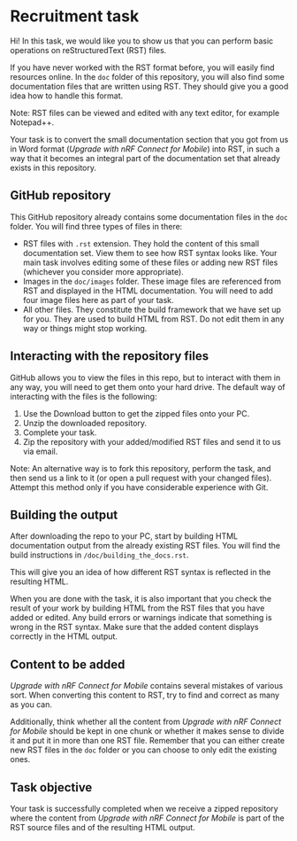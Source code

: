 # Recruitment task

Hi! In this task, we would like you to show us that you can perform basic operations on reStructuredText (RST) files.

If you have never worked with the RST format before, you will easily find resources online. In the ``doc`` folder of this repository, you will also find some documentation files that are written using RST. They should give you a good idea how to handle this format.

Note: RST files can be viewed and edited with any text editor, for example Notepad++.

Your task is to convert the small documentation section that you got from us in Word format (*Upgrade with nRF Connect for Mobile*) into RST, in such a way that it becomes an integral part of the documentation set that already exists in this repository.

## GitHub repository

This GitHub repository already contains some documentation files in the ``doc`` folder. You will find three types of files in there:

* RST files with ``.rst`` extension. They hold the content of this small documentation set. View them to see how RST syntax looks like. Your main task involves editing some of these files or adding new RST files (whichever you consider more appropriate).
* Images in the ``doc/images`` folder. These image files are referenced from RST and displayed in the HTML documentation. You will need to add four image files here as part of your task.
* All other files. They constitute the build framework that we have set up for you. They are used to build HTML from RST. Do not edit them in any way or things might stop working.

## Interacting with the repository files

GitHub allows you to view the files in this repo, but to interact with them in any way, you will need to get them onto your hard drive. The default way of interacting with the files is the following:

1. Use the Download button to get the zipped files onto your PC.
2. Unzip the downloaded repository.
3. Complete your task.
4. Zip the repository with your added/modified RST files and send it to us via email.

Note: An alternative way is to fork this repository, perform the task, and then send us a link to it (or open a pull request with your changed files). Attempt this method only if you have considerable experience with Git.

## Building the output

After downloading the repo to your PC, start by building HTML documentation output from the already existing RST files. You will find the build instructions in ``/doc/building_the_docs.rst``.

This will give you an idea of how different RST syntax is reflected in the resulting HTML.

When you are done with the task, it is also important that you check the result of your work by building HTML from the RST files that you have added or edited. Any build errors or warnings indicate that something is wrong in the RST syntax. Make sure that the added content displays correctly in the HTML output.

## Content to be added

*Upgrade with nRF Connect for Mobile* contains several mistakes of various sort. When converting this content to RST, try to find and correct as many as you can.

Additionally, think whether all the content from *Upgrade with nRF Connect for Mobile* should be kept in one chunk or whether it makes sense to divide it and put it in more than one RST file. Remember that you can either create new RST files in the ``doc`` folder or you can choose to only edit the existing ones.

## Task objective

Your task is successfully completed when we receive a zipped repository where the content from  *Upgrade with nRF Connect for Mobile* is part of the RST source files and of the resulting HTML output.
